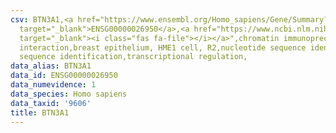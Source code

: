 ```yaml
---
csv: BTN3A1,<a href="https://www.ensembl.org/Homo_sapiens/Gene/Summary?db=core;g=ENSG00000026950"
  target="_blank">ENSG00000026950</a>,<a href="https://www.ncbi.nlm.nih.gov/pubmed/22863008"
  target="_blank"><i class="fas fa-file"></i></a>",chromatin immunoprecipitation assay,direct
  interaction,breast epithelium, HME1 cell, R2,nucleotide sequence identification,nucleotide
  sequence identification,transcriptional regulation,
data_alias: BTN3A1
data_id: ENSG00000026950
data_numevidence: 1
data_species: Homo sapiens
data_taxid: '9606'
title: BTN3A1
---
```

